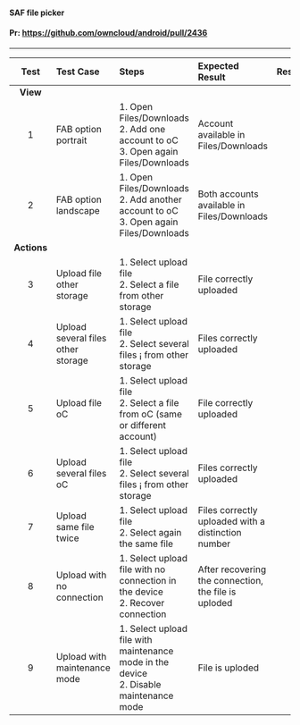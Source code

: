 #### SAF file picker 

#### Pr: https://github.com/owncloud/android/pull/2436



---

 
| Test | Test Case | Steps | Expected Result | Result | Related Comment
| :----: | :-------- | :---- | :-------------- | :-----: | :------
|**View**|||||
| 1 | FAB option portrait | 1. Open Files/Downloads<br>2. Add one account to oC<br>3. Open again Files/Downloads | Account available in Files/Downloads  |  |
| 2 | FAB option landscape | 1. Open Files/Downloads<br>2. Add another account to oC<br>3. Open again Files/Downloads | Both accounts available in Files/Downloads  |  |
|**Actions**|||||
| 3 | Upload file other storage | 1. Select upload file<br>2. Select a file from other storage| File correctly uploaded  |  |
| 4 | Upload several files other storage | 1. Select upload file<br>2. Select several files ¡ from other storage| Files correctly uploaded  |  |
| 5 | Upload file oC | 1. Select upload file<br>2. Select a file from oC (same or different account) | File correctly uploaded  |  |
| 6 | Upload several files oC| 1. Select upload file<br>2. Select several files ¡ from other storage| Files correctly uploaded  |  |
| 7 | Upload same file twice| 1. Select upload file<br>2. Select again the same file| Files correctly uploaded with a distinction number  |  |
| 8 | Upload with no connection | 1. Select upload file with no connection in the device<br>2. Recover connection| After recovering the connection, the file is uploded  |  |
| 9 | Upload with maintenance mode | 1. Select upload file with maintenance mode in the device<br>2. Disable maintenance mode| File is uploded  |  |